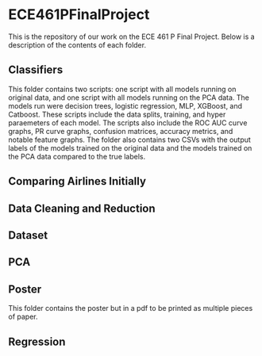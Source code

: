 # ECE461PFinalProject
This is the repository of our work on the ECE 461 P Final Project. Below is a description of the contents of each folder.

## Classifiers
This folder contains two scripts: one script with all models running on original data, and one script with all models running on the PCA data. The models run were decision trees, logistic regression, MLP, XGBoost, and Catboost. These scripts include the data splits, training, and hyper paraemeters of each model. The scripts also include the ROC AUC curve graphs, PR curve graphs, confusion matrices, accuracy metrics, and notable feature graphs. The folder also contains two CSVs with the output labels of the models trained on the original data and the models trained on the PCA data compared to the true labels.

## Comparing Airlines Initially

## Data Cleaning and Reduction

## Dataset

## PCA

## Poster
This folder contains the poster but in a pdf to be printed as multiple pieces of paper.

## Regression
